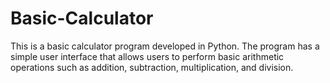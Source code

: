 # Basic-Calculator
This is a basic calculator program developed in Python. 
The program has a simple user interface that allows users to perform basic arithmetic operations such as addition, subtraction, multiplication, and division.
